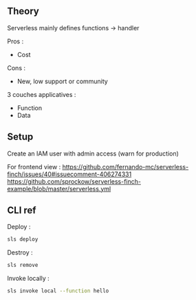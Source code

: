 
## Theory

Serverless mainly defines functions -> handler


Pros :
- Cost

Cons :
- New, low support or community

3 couches applicatives : 
- Function
- Data

## Setup

Create an IAM user with admin access (warn for production)

For frontend view : 
https://github.com/fernando-mc/serverless-finch/issues/40#issuecomment-406274331
https://github.com/sprockow/serverless-finch-example/blob/master/serverless.yml

## CLI ref
Deploy :
```bash
sls deploy
```

Destroy : 
```bash
sls remove
```

Invoke locally : 
```bash
sls invoke local --function hello
```
